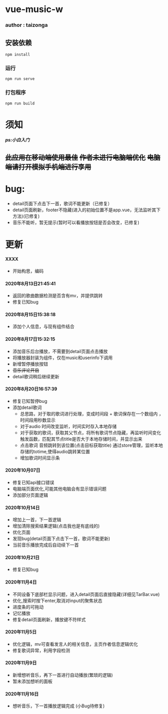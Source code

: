 # vue-music-w 
### author : taizonga

## 安装依赖
```
npm install
```

### 运行
```
npm run serve
```

### 打包程序
```
npm run build
```

# 须知  
##### ps:小白入门
~~此应用在移动端使用最佳~~
~~作者未进行电脑端优化~~
~~电脑端请打开模拟手机端进行享用~~
--
# bug: 
- detail页面下点击下一首，歌词不能更新（已修复）
- detail页面刷新，footer不隐藏(进入的初始位置不是app.vue，无法监听其下方法)(已修复)
- 音乐不能听，暂无提示(暂时可以看播放按钮是否会改变，已修复)

# 更新
#### XXXX
- 开始构思，编码
 
#### 2020年8月13日21:45:41  
- 返回的歌曲数据检测是否含有mv，并提供跳转
- 修复已知bug

#### 2020年8月15日15:38:18  
- 添加个人信息，与现有组件结合

#### 2020年8月17日15:32:15 
- 添加音乐后台播放，不需要到detail页面点击播放 
- 将播放器封装为组件，仅在music和userinfo下调用
- 新增暂停播放按钮 
- ~~音乐评论开启~~
- detail歌词稍后继续更新

#### 2020年8月20日16:57:39
- 修复已知暂停bug
- 添加detail歌词
  * 总思路，对于取的歌词进行处理，变成时间段 + 歌词保存在一个数组内  ，时间段用秒数显示
  * 对于audio 时间改变监听，时间实时存入本地存储
  * 对于获取的歌词，获取其父节点，将所有歌词节点隐藏，再监听时间变化触发函数，匹配其节点title是否大于本地存储时间，并显示出来
  * 点击歌词 音频跳转到该位置(点击目标获取title) 通过store管理，监听本地存储的totime,使得audio跳转某位置
  * 增加歌词时间显示条

#### 2020年10月07日
- 修复已知api接口错误
- 电脑端页面优化,可能其他电脑会有显示错误问题
- 添加部分页面逻辑

#### 2020年10月14日
- 增加上一首，下一首逻辑
- 增加清除搜索结果逻辑(点击我也是有底线的)
- 优化页面
- 发现bug(detail页面下点击下一首，歌词不能更新)
- 当前音乐播放完成后自动续下一首

#### 2020年10月21日
- 修复已知bug

#### 2020年11月4日
- 不同设备下底部栏显示问题，进入detail页面后直接隐藏(详细见TarBar.vue)
- 优化,搜索时按下enter,取消对input的聚焦状态
- 进度条的可拖动
- 记忆播放
- 修复detail页面刷新，播放键不符样式

#### 2020年11月5日
- 优化逻辑，mv可查看发言人的相关信息，主页作者信息逻辑优化
- 修复歌词异常，利用字段检测

#### 2020年11月9日
- 新增想听音乐，再下一首进行自动播放(繁琐的逻辑)
- 暂未添加想听的面板

#### 2020年11月16日
- 想听音乐，下一首播放逻辑完成 (小Bug待修复)

